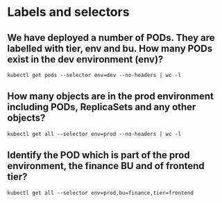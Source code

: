 # Labels and selectors

## We have deployed a number of PODs. They are labelled with tier, env and bu. How many PODs exist in the dev environment (env)?

`kubectl get pods --selector env=dev --no-headers | wc -l`

## How many objects are in the prod environment including PODs, ReplicaSets and any other objects?

`kubectl get all --selector env=prod --no-headers | wc -l`

## Identify the POD which is part of the prod environment, the finance BU and of frontend tier?

`kubectl get all --selector env=prod,bu=finance,tier=frontend`
